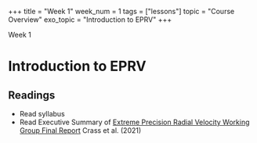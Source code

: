 +++
title = "Week 1"
week_num = 1
tags = ["lessons"]
topic = "Course Overview"
exo_topic = "Introduction to EPRV"
+++

Week 1
# Introduction to EPRV

## Readings
- Read syllabus 
- Read Executive Summary of [Extreme Precision Radial Velocity Working Group Final Report](https://ui.adsabs.harvard.edu/abs/2021arXiv210714291C/abstract) Crass et al. (2021)

